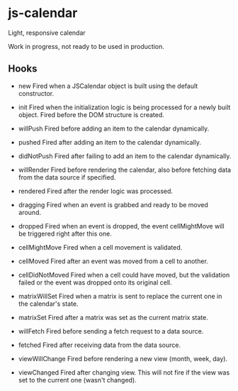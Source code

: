 # js-calendar
Light, responsive calendar

Work in progress, not ready to be used in production.

## Hooks
+ new
  Fired when a JSCalendar object is built using the default constructor.
 
+ init 
  Fired when the initialization logic is being processed for a newly built object. Fired before the DOM structure is created. 

+ willPush
  Fired before adding an item to the calendar dynamically.

+ pushed
  Fired after adding an item to the calendar dynamically.

+ didNotPush
  Fired after failing to add an item to the calendar dynamically.

+ willRender
  Fired before rendering the calendar, also before fetching data from the data source if specified.

+ rendered
  Fired after the render logic was processed.

+ dragging
  Fired when an event is grabbed and ready to be moved around.

+ dropped
  Fired when an event is dropped, the event cellMightMove will be triggered right after this one.

+ cellMightMove
  Fired when a cell movement is validated.

+ cellMoved
  Fired after an event was moved from a cell to another.

+ cellDidNotMoved
  Fired when a cell could have moved, but the validation failed or the event was dropped onto its original cell.

+ matrixWillSet
  Fired when a matrix is sent to replace the current one in the calendar's state.

+ matrixSet 
  Fired after a matrix was set as the current matrix state.

+ willFetch
  Fired before sending a fetch request to a data source.

+ fetched
  Fired after receiving data from the data source.

+ viewWillChange
  Fired before rendering a new view (month, week, day).

+ viewChanged
  Fired after changing view. This will not fire if the view was set to the current one (wasn't changed).
